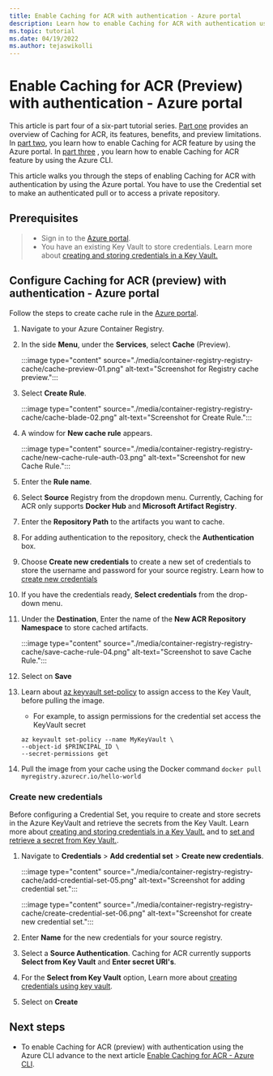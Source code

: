 ```yaml
---
title: Enable Caching for ACR with authentication - Azure portal
description: Learn how to enable Caching for ACR with authentication using Azure portal.
ms.topic: tutorial
ms.date: 04/19/2022
ms.author: tejaswikolli
---
```


# Enable Caching for ACR (Preview) with authentication - Azure portal

This article is part four of a six-part tutorial series. [Part one](tutorial-registry-cache.md) provides an overview of Caching for ACR, its features, benefits, and preview limitations. In [part two](tutorial-enable-registry-cache.md), you learn how to enable Caching for ACR feature by using the Azure portal. In [part three](tutorial-enable-registry-cache-cli.md) , you learn how to enable Caching for ACR feature by using the Azure CLI.

This article walks you through the steps of enabling Caching for ACR with authentication by using the Azure portal. You have to use the Credential set to make an authenticated pull or to access a private repository.

## Prerequisites

>* Sign in to the [Azure portal](https://ms.portal.azure.com/). 
>* You have an existing Key Vault to store credentials. Learn more about [creating and storing credentials in a Key Vault.][create-and-store-keyvault-credentials]

## Configure Caching for ACR (preview) with authentication - Azure portal

Follow the steps to create cache rule in the [Azure portal](https://portal.azure.com). 

1. Navigate to your Azure Container Registry. 

2. In the side **Menu**, under the **Services**, select **Cache** (Preview).


    :::image type="content" source="./media/container-registry-registry-cache/cache-preview-01.png" alt-text="Screenshot for Registry cache preview.":::


3. Select **Create Rule**.


    :::image type="content" source="./media/container-registry-registry-cache/cache-blade-02.png" alt-text="Screenshot for Create Rule.":::


4. A window for **New cache rule** appears.


    :::image type="content" source="./media/container-registry-registry-cache/new-cache-rule-auth-03.png" alt-text="Screenshot for new Cache Rule.":::


5. Enter the **Rule name**.

6. Select **Source** Registry from the dropdown menu. Currently, Caching for ACR only supports **Docker Hub** and **Microsoft Artifact Registry**. 

7. Enter the **Repository Path** to the artifacts you want to cache.

8. For adding authentication to the repository, check the **Authentication** box. 

9. Choose **Create new credentials** to create a new set of credentials to store the username and password for your source registry. Learn how to [create new credentials](tutorial-enable-registry-cache-auth.md#create-new-credentials)

10. If you have the credentials ready, **Select credentials** from the drop-down menu.

11. Under the **Destination**, Enter the name of the **New ACR Repository Namespace** to store cached artifacts.


    :::image type="content" source="./media/container-registry-registry-cache/save-cache-rule-04.png" alt-text="Screenshot to save Cache Rule.":::


12. Select on **Save** 

13. Learn about [az keyvault set-policy][az-keyvault-set-policy] to assign access to the Key Vault, before pulling the image.

    - For example, to assign permissions for the credential set access the KeyVault secret

    ```azurecli-interactive
    az keyvault set-policy --name MyKeyVault \
    --object-id $PRINCIPAL_ID \
    --secret-permissions get
    ```

14. Pull the image from your cache using the Docker command `docker pull myregistry.azurecr.io/hello-world`

### Create new credentials

Before configuring a Credential Set, you require to create and store secrets in the Azure KeyVault and retrieve the secrets from the Key Vault. Learn more about [creating and storing credentials in a Key Vault.][create-and-store-keyvault-credentials] and to [set and retrieve a secret from Key Vault.][set-and-retrieve-a-secret].

1. Navigate to **Credentials** > **Add credential set** > **Create new credentials**.


    :::image type="content" source="./media/container-registry-registry-cache/add-credential-set-05.png" alt-text="Screenshot for adding credential set.":::


    :::image type="content" source="./media/container-registry-registry-cache/create-credential-set-06.png" alt-text="Screenshot for create new credential set.":::


1. Enter **Name** for the new credentials for your source registry.

1. Select a **Source Authentication**. Caching for ACR currently supports **Select from Key Vault** and **Enter secret URI's**.

1. For the  **Select from Key Vault** option, Learn more about [creating credentials using key vault][create-and-store-keyvault-credentials]. 

1. Select on **Create**

## Next steps

* To enable Caching for ACR (preview) with authentication using the Azure CLI advance to the next article [Enable Caching for ACR - Azure CLI](tutorial-enable-registry-cache-auth-cli.md).

<!-- LINKS - External -->
[create-and-store-keyvault-credentials]: ../key-vault/secrets/quick-create-portal.md#add-a-secret-to-key-vault
[set-and-retrieve-a-secret]: ../key-vault/secrets/quick-create-portal.md#retrieve-a-secret-from-key-vault
[az-keyvault-set-policy]: ../key-vault/general/assign-access-policy.md#assign-an-access-policy